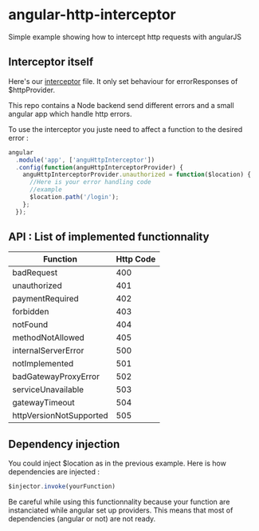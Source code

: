 # angular-http-interceptor

Simple example showing how to intercept http requests with angularJS

## Interceptor itself

Here's our [interceptor](https://github.com/gregoryRednet/angular-http-interceptor/blob/master/client/angu-http-interceptor.js) file. It only set behaviour for errorResponses of $httpProvider. 

This repo contains a Node backend send different errors and a small angular app which handle http errors.

To use the interceptor you juste need to affect a function to the desired error :

```javascript
angular
  .module('app', ['anguHttpInterceptor'])
  .config(function(anguHttpInterceptorProvider) {
    anguHttpInterceptorProvider.unauthorized = function($location) {
      //Here is your error handling code
      //example
      $location.path('/login');
    };
  });
```
  
## API : List of implemented functionnality

|Function | Http Code |
|---|---|
|badRequest   |400   |
|unauthorized   |401   |
|paymentRequired   |402   |
|forbidden   |403   |
|notFound   |404   |
|methodNotAllowed   |405   |
|internalServerError   |500   |
|notImplemented   |501   |
|badGatewayProxyError   |502   |
|serviceUnavailable   |503   |
|gatewayTimeout   |504   |
|httpVersionNotSupported   |505   |

## Dependency injection
You could inject $location as in the previous example. Here is how dependencies are injected :
```javascript
$injector.invoke(yourFunction)
```

Be careful while using this functionnality because your function are instanciated while angular set up providers. This means that most of dependencies (angular or not) are not ready.
